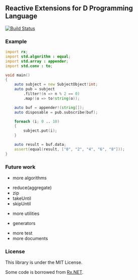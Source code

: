 ## Reactive Extensions for D Programming Language
[![Build Status](https://travis-ci.org/lempiji/rx.svg?branch=master)](https://travis-ci.org/lempiji/rx)

### Example
```d
import rx;
import std.algorithm : equal;
import std.array : appender;
import std.conv : to;

void main()
{
    auto subject = new SubjectObject!int;
    auto pub = subject
        .filter!(n => n % 2 == 0)
        .map!(o => to!string(o));

    auto buf = appender!(string[]);
    auto disposable = pub.subscribe(buf);

    foreach (i; 0 .. 10)
    {
        subject.put(i);
    }

    auto result = buf.data;
    assert(equal(result, ["0", "2", "4", "6", "8"]));
}
```

### Future work
- more algorithms
 * reduce(aggregate)
 * zip
 * takeUntil
 * skipUntil
- more utilities
 * generators
- more test
- more documents

### License
This library is under the MIT License.

Some code is borrowed from [Rx.NET](https://github.com/Reactive-Extensions/Rx.NET).
